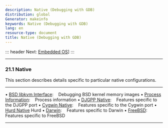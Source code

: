```yaml
---
description: Native (Debugging with GDB)
distribution: global
Generator: makeinfo
keywords: Native (Debugging with GDB)
lang: en
resource-type: document
title: Native (Debugging with GDB)
---
```

::: header
Next: [Embedded OS](Embedded-OS.html#Embedded-OS)]
:::

---

### 21.1 Native

This section describes details specific to particular native configurations.

---

• [BSD libkvm Interface](BSD-libkvm-Interface.html#BSD-libkvm-Interface):        Debugging BSD kernel memory images
• [Process Information](Process-Information.html#Process-Information):           Process information
• [DJGPP Native](DJGPP-Native.html#DJGPP-Native):                                Features specific to the DJGPP port
• [Cygwin Native](Cygwin-Native.html#Cygwin-Native):                             Features specific to the Cygwin port
• [Hurd Native](Hurd-Native.html#Hurd-Native) Hurd
• [Darwin](Darwin.html#Darwin):                                                  Features specific to Darwin
• [FreeBSD](FreeBSD.html#FreeBSD):                                               Features specific to FreeBSD

---
